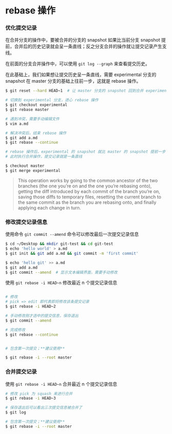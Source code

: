 # rebase 操作

### 优化提交记录

在合并分支的操作中，要被合并的分支的 snapshot 如果比当前分支 snapshot 提前，合并后的历史记录就会呈一条直线；反之分支合并的操作就让提交记录产生支线。

在前面的分支合并操作中，可以使用 `git log --graph` 来查看提交历史。

在此基础上，我们如果想让提交历史呈一条直线，需要 experimental 分支的 snapshot 在 master 分支的基础上往前一步，这就是 rebase 操作。

```bash
$ git reset --hard HEAD~1  # 让 master 分支的 snapshot 回到合并 experimental 分支前

# 切换到 experimental 分支，进心 rebase 操作
$ git checkout experimental
$ git rebase master

# 遇到冲突，需要手动编辑文件
$ vim a.md

# 解决冲突后，结束 rebase 操作
$ git add a.md
$ git rebase --continue

# rebase 操作后，experimental 的 snapshot 就比 master 的 snapshot 提前一步
# 此时执行合并操作，提交记录就是一条直线

$ checkout master 
$ git merge experimental
```

> This operation works by going to the common ancestor of the two branches (the one you’re on and the one you’re rebasing onto), getting the diff introduced by each commit of the branch you’re on, saving those diffs to temporary files, resetting the current branch to the same commit as the branch you are rebasing onto, and finally applying each change in turn.



### 修改提交记录信息

使用命令 `git commit --amend` 命令可以修改最后一次提交记录信息
```bash
$ cd ~/Desktop && mkdir git-test && cd git-test
$ echo 'hello world' > a.md
$ git init && git add a.md && git commit -m 'first commit'

$ echo 'hello git' >> a.md
$ git add a.md
$ git commit --amend  # 显示文本编辑界面，需要手动修改
```


使用 `git rebase -i HEAD~n` 修改最近 n 个提交记录信息
```bash

# 修改
# pick => edit 即代表即将修改该条提交记录
$ git rebase -i HEAD~2 

# 手动修改刚才选中的提交信息，保存退出
$ git commit --amend

# 完成修改
$ git rebase --continue


# 包含第一次提交；**建议使用**

$ git rebase -i --root master
```


### 合并提交记录

使用 `git rebase -i HEAD~n` 合并最近 n 个提交记录信息
```bash
# 修改 pick 为 squash 来进行合并
$ git rebase -i HEAD~3

# 保存退出后可以看出三次提交信息被合并了
$ git log  

# 包含第一次提交；**建议使用**
$ git rebase -i --root master
```
